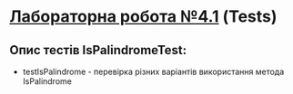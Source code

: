 # [Лабораторна робота №4.1](https://github.com/TooWorthless/malikov_java_labs/blob/main/src/main/java/com/university/lab4_1/README.md) (Tests)

## Опис тестів IsPalindromeTest:
* testIsPalindrome - перевірка різних варіантів використання метода IsPalindrome